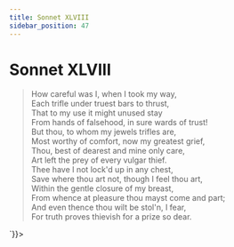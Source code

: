 ```yaml
---
title: Sonnet XLVIII
sidebar_position: 47
---
```

<div dangerouslySetInnerHTML={{__html: `<div><HTML><HEAD><TITLE>Sonnet XLVIII</TITLE></HEAD>
<BODY><H1>Sonnet XLVIII</H1>

<BLOCKQUOTE>How careful was I, when I took my way,<BR>
Each trifle under truest bars to thrust,<BR>
That to my use it might unused stay<BR>
From hands of falsehood, in sure wards of trust!<BR>
But thou, to whom my jewels trifles are,<BR>
Most worthy of comfort, now my greatest grief,<BR>
Thou, best of dearest and mine only care,<BR>
Art left the prey of every vulgar thief.<BR>
Thee have I not lock'd up in any chest,<BR>
Save where thou art not, though I feel thou art,<BR>
Within the gentle closure of my breast,<BR>
From whence at pleasure thou mayst come and part;<BR>
  And even thence thou wilt be stol'n, I fear,<BR>
  For truth proves thievish for a prize so dear.<BR>
</BLOCKQUOTE>

</BODY></HTML>
</div>`}}></div>